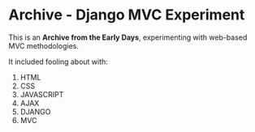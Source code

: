 # Archive - Django MVC Experiment

This is an **__Archive from the Early Days__**, experimenting with web-based MVC methodologies.

It included fooling about with:

1. HTML
2. CSS
3. JAVASCRIPT
4. AJAX
5. DJANGO
6. MVC
